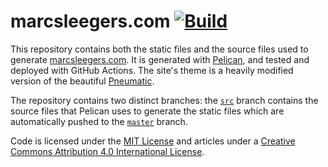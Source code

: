 # marcsleegers.com [![Build](https://github.com/marcardioid/marcsleegers.com/actions/workflows/deploy_to_ftp.yml/badge.svg?branch=src)](https://github.com/marcardioid/marcsleegers.com/actions/workflows/deploy_to_ftp.yml)

This repository contains both the static files and the source files used to generate [marcsleegers.com]. 
It is generated with [Pelican], and tested and deployed with GitHub Actions.
The site's theme is a heavily modified version of the beautiful [Pneumatic].

The repository contains two distinct branches: the [`src`] branch contains the source files that Pelican uses to generate the static files which are automatically pushed to the [`master`] branch.

Code is licensed under the [MIT License] and articles under a [Creative Commons Attribution 4.0 International License].

[marcsleegers.com]: http://marcsleegers.com
[Pelican]: http://getpelican.com
[Pneumatic]: https://github.com/iKevinY/pneumatic
[`src`]: https://github.com/marcardioid/marcsleegers.com/tree/src
[`master`]: https://github.com/marcardioid/marcsleegers.com/tree/master
[MIT License]: https://github.com/marcardioid/marcsleegers.com/blob/src/LICENSE
[Creative Commons Attribution 4.0 International License]: http://creativecommons.org/licenses/by/4.0/
